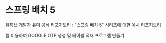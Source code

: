 # 스프링 배치 5

유튜브 개발자 유미 공식 리포지토리 : "스프링 배치 5" 시리즈에 대한 예시 리포지토리

를 이용하여 GOOGLE OTP 생성 및 테이블 적재 프로그램 만들기
